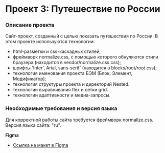 # Проект 3: Путешествие по России

### Описание проекта     
Сайт-проект, созданный с целью показать путешествия по России.    В этом проекте используются технологии:

* html-разметки и css-каскадных стилей;     
* фреймворк normalize.css, с помощью которого обнуляются стили браузера (находится в vendor/normalize.css.css);   
* шрифты 'Inter', Arial, sans-serif' (находятся в blocks/root/root.css);      
* технология именования проекта БЭМ (Блок, Элемент, Модификатор);      
* технология структуры проекта и директорий Nested.      
* технологии выравнивания flex и сетки grid.     
* технологии адаптивности и медиа-запросы.     

### **Необходимые требования и версия языка**

Для корректной работы сайта требуется фреймворк normalize.css. Версия языка сайта: "ru".

**Figma**

* [Ссылка на макет в Figma](https://www.figma.com/file/OyRWEjU6wBwRe1hapzQoLx/Sprint-3%3A-Russia-%2F-desktop-%2B-mobile?node-id=28503%3A0)
